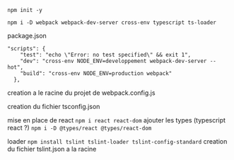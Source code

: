 
`` npm init -y ``

`` npm i -D webpack webpack-dev-server cross-env typescript ts-loader ``

package.json
```
"scripts": {
    "test": "echo \"Error: no test specified\" && exit 1",
    "dev": "cross-env NODE_ENV=developpement webpack-dev-server --hot",
    "build": "cross-env NODE_ENV=production webpack"
  },
```
creation a le racine du projet de webpack.config.js

creation du fichier tsconfig.json

mise en place de react
`` npm i react react-dom ``
ajouter les types  (typescript react ?)
`` npm i -D @types/react @types/react-dom ``

loader
`` npm install tslint tslint-loader tslint-config-standard ``
creation du fichier tslint.json a la racine
